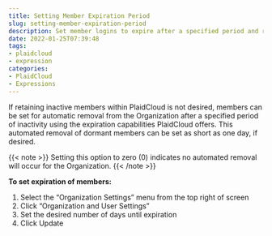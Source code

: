 ```yaml
---
title: Setting Member Expiration Period
slug: setting-member-expiration-period
description: Set member logins to expire after a specified period and remove from organization
date: 2022-01-25T07:39:48
tags:
- plaidcloud
- expression
categories:
- PlaidCloud
- Expressions
---
```


If retaining inactive members within PlaidCloud is not desired, members can be set for automatic removal from the Organization after a specified period of inactivity using the expiration capabilities PlaidCloud offers. This automated removal of dormant members can be set as short as one day, if desired.

{{< note >}}
Setting this option to zero (0) indicates no automated removal will occur for the Organization.
{{< /note >}}


**To set expiration of members:**

1. Select the “Organization Settings” menu from the top right of screen
2. Click “Organization and User Settings”
3. Set the desired number of days until expiration
4. Click Update
